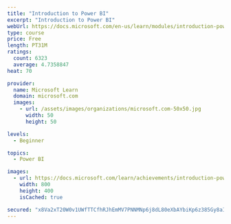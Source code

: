 ```yaml
---
title: "Introduction to Power BI"
excerpt: "Introduction to Power BI"
webUrl: https://docs.microsoft.com/en-us/learn/modules/introduction-power-bi/
type: course
price: Free
length: PT31M
ratings:
  count: 6323
  average: 4.7358847
heat: 70

provider:
  name: Microsoft Learn
  domain: microsoft.com
  images:
    - url: /assets/images/organizations/microsoft.com-50x50.jpg
      width: 50
      height: 50

levels:
  - Beginner

topics:
  - Power BI

images:
  - url: https://docs.microsoft.com/learn/achievements/introduction-power-bi-social.png
    width: 800
    height: 400
    isCached: true

secured: "x8Va2xT20W0v1UWfTTCfhRJhEmMV7PNNMNp6j8dL80eXbAYbiKp6z385Gy8aIkjI4C4ANjlPJaWXvNCStwvYYX0dg79+tQTzHtXXDqzjxwlj2wBqA9q/Eppa6Z4no0snhhQzH3R1klU52dxFLdPECGrWZFpzCTCJb1cuLVc3o+HwTnG5D3tbL7IdaaCS+2G50cNFB4Tm5rfpDGFJybFx92XCTYj2qztwvNIAE4xgUBg8EH6i6jXRsPKdTdd5zpbqucUW7RDllFYDMHIB4z4wxBL6SmvuCdnWcbU5zlCNwrjRthYvtRfdGiiPU3WvdQacXYxBUOeHGSirIEF646R/ga3rJy/2BowQPTYhue2vL0YS8mMCe3Y6dLu27nNYhiDLrX/kQK06MrlD8PJqsOS2U7T9+nfoLCQCUWHE7WMGjac=;Pk0L0kqAEDROUsB1L1V8hA=="
---
```


